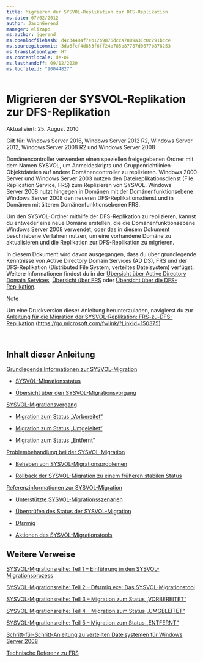 ```yaml
---
title: Migrieren der SYSVOL-Replikation zur DFS-Replikation
ms.date: 07/02/2012
author: JasonGerend
manager: elizapo
ms.author: jgerend
ms.openlocfilehash: d4c34484f7eb12b9876dcca7809a31c0c291bcce
ms.sourcegitcommit: 3da6fcf4d853f6ff24b785b87787d0677b878253
ms.translationtype: HT
ms.contentlocale: de-DE
ms.lasthandoff: 09/12/2020
ms.locfileid: "90044827"
---
```

# <a name="migrate-sysvol-replication-to-dfs-replication"></a>Migrieren der SYSVOL-Replikation zur DFS-Replikation


Aktualisiert: 25. August 2010

Gilt für: Windows Server 2016, Windows Server 2012 R2, Windows Server 2012, Windows Server 2008 R2 und Windows Server 2008

Domänencontroller verwenden einen speziellen freigegebenen Ordner mit dem Namen SYSVOL, um Anmeldeskripts und Gruppenrichtlinien-Objektdateien auf andere Domänencontroller zu replizieren. Windows 2000 Server und Windows Server 2003 nutzen den Dateireplikationsdienst (File Replication Service, FRS) zum Replizieren von SYSVOL. Windows Server 2008 nutzt hingegen in Domänen mit der Domänenfunktionsebene Windows Server 2008 den neueren DFS-Replikationsdienst und in Domänen mit älteren Domänenfunktionsebenen FRS.

Um den SYSVOL-Ordner mithilfe der DFS-Replikation zu replizieren, kannst du entweder eine neue Domäne erstellen, die die Domänenfunktionsebene Windows Server 2008 verwendet, oder das in diesem Dokument beschriebene Verfahren nutzen, um eine vorhandene Domäne zu aktualisieren und die Replikation zur DFS-Replikation zu migrieren.

In diesem Dokument wird davon ausgegangen, dass du über grundlegende Kenntnisse von Active Directory Domain Services (AD DS), FRS und der DFS-Replikation (Distributed File System, verteiltes Dateisystem) verfügst. Weitere Informationen findest du in der [Übersicht über Active Directory Domain Services](https://go.microsoft.com/fwlink/?linkid=147787), [Übersicht über FRS](https://go.microsoft.com/fwlink/?linkid=121763) oder [Übersicht über die DFS-Replikation](https://go.microsoft.com/fwlink/?linkid=121762).


> [!NOTE]
> Um eine Druckversion dieser Anleitung herunterzuladen, navigierst du zur <a href="https://go.microsoft.com/fwlink/?linkid=150375">Anleitung für die Migration der SYSVOL-Replikation: FRS-zu-DFS-Replikation</a> (https://go.microsoft.com/fwlink/?LinkId=150375)
<br>


## <a name="in-this-guide"></a>Inhalt dieser Anleitung

[Grundlegende Informationen zur SYSVOL-Migration](/previous-versions/windows/it-pro/windows-server-2008-r2-and-2008/dd640170(v=ws.10))

  - [SYSVOL-Migrationsstatus](/previous-versions/windows/it-pro/windows-server-2008-r2-and-2008/dd641052(v=ws.10))

  - [Übersicht über den SYSVOL-Migrationsvorgang](/previous-versions/windows/it-pro/windows-server-2008-r2-and-2008/dd639809(v=ws.10))


[SYSVOL-Migrationsvorgang](/previous-versions/windows/it-pro/windows-server-2008-r2-and-2008/dd639860(v=ws.10))

  - [Migration zum Status „Vorbereitet“](/previous-versions/windows/it-pro/windows-server-2008-r2-and-2008/dd641193(v=ws.10))

  - [Migration zum Status „Umgeleitet“](/previous-versions/windows/it-pro/windows-server-2008-r2-and-2008/dd641340(v=ws.10))

  - [Migration zum Status „Entfernt“](/previous-versions/windows/it-pro/windows-server-2008-r2-and-2008/dd640254(v=ws.10))


[Problembehandlung bei der SYSVOL-Migration](/previous-versions/windows/it-pro/windows-server-2008-r2-and-2008/dd640395(v=ws.10))

  - [Beheben von SYSVOL-Migrationsproblemen](/previous-versions/windows/it-pro/windows-server-2008-r2-and-2008/dd639976(v=ws.10))

  - [Rollback der SYSVOL-Migration zu einem früheren stabilen Status](/previous-versions/windows/it-pro/windows-server-2008-r2-and-2008/dd640509(v=ws.10))


[Referenzinformationen zur SYSVOL-Migration](/previous-versions/windows/it-pro/windows-server-2008-r2-and-2008/dd640293(v=ws.10))

  - [Unterstützte SYSVOL-Migrationsszenarien](/previous-versions/windows/it-pro/windows-server-2008-r2-and-2008/dd639854(v=ws.10))

  - [Überprüfen des Status der SYSVOL-Migration](/previous-versions/windows/it-pro/windows-server-2008-r2-and-2008/dd639789(v=ws.10))

  - [Dfsrmig](/previous-versions/windows/it-pro/windows-server-2008-r2-and-2008/dd641227(v=ws.10))

  - [Aktionen des SYSVOL-Migrationstools](/previous-versions/windows/it-pro/windows-server-2008-r2-and-2008/dd639712(v=ws.10))


## <a name="additional-references"></a>Weitere Verweise

[SYSVOL-Migrationsreihe: Teil 1 – Einführung in den SYSVOL-Migrationsprozess](https://techcommunity.microsoft.com/t5/storage-at-microsoft/sysvol-migration-series-part-1-8211-introduction-to-the-sysvol/ba-p/423456)

[SYSVOL-Migrationsreihe: Teil 2 – Dfsrmig.exe: Das SYSVOL-Migrationstool](https://techcommunity.microsoft.com/t5/storage-at-microsoft/sysvol-migration-series-part-2-8211-dfsrmig-exe-the-sysvol/ba-p/423470)

[SYSVOL-Migrationsreihe: Teil 3 – Migration zum Status „VORBEREITET“](https://techcommunity.microsoft.com/t5/storage-at-microsoft/sysvol-migration-series-part-3-migrating-to-the-prepared-state/ba-p/423503)

[SYSVOL-Migrationsreihe: Teil 4 – Migration zum Status „UMGELEITET“](https://techcommunity.microsoft.com/t5/storage-at-microsoft/sysvol-migration-series-part-4-8211-migrating-to-the-8216/ba-p/423514)

[SYSVOL-Migrationsreihe: Teil 5 – Migration zum Status „ENTFERNT“](https://techcommunity.microsoft.com/t5/storage-at-microsoft/sysvol-migration-series-part-5-8211-migrating-to-the-8216/ba-p/423516)

[Schritt-für-Schritt-Anleitung zu verteilten Dateisystemen für Windows Server 2008](https://docs.microsoft.com/previous-versions/windows/it-pro/windows-server-2008-R2-and-2008/cc732863(v=ws.10))

[Technische Referenz zu FRS](https://docs.microsoft.com/previous-versions/windows/it-pro/windows-server-2003/cc759297(v=ws.10))
